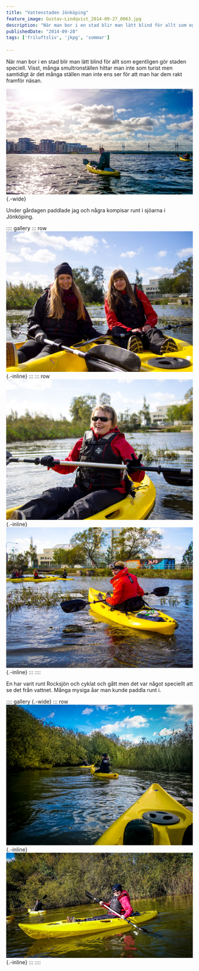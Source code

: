 ```yaml
---
title: "Vattenstaden Jönköping"
feature_image: Gustav-Lindqvist_2014-09-27_0063.jpg
description: "När man bor i en stad blir man lätt blind för allt som egentligen gör staden speciell. Visst, många smultronställen hittar man inte som…"
publishedDate: "2014-09-28"
tags: ['friluftsliv', 'jkpg', 'sommar']

---
```


När man bor i en stad blir man lätt blind för allt som egentligen gör staden speciell. Visst, många smultronställen hittar man inte som turist men samtidigt är det många ställen man inte ens ser för att man har dem rakt framför näsan.

![Tobias i en gul havskajak på Munksjön med Spira och Munksjöbron i bakgrunden](Gustav-Lindqvist_2014-09-27_0001-51.jpg){.-wide}

Under gårdagen paddlade jag och några kompisar runt i sjöarna i Jönköping.

:::: gallery
::: row
![Olivia och Sofia i havskajaker](Gustav-Lindqvist_2014-09-27_0001-21--1-.jpg){.-inline}
:::
::: row
![Linnéa i en havskajak](Gustav-Lindqvist_2014-09-27_0001-22.jpg){.-inline}
![Josefine i en havskajak med GoPro på huvudet](Gustav-Lindqvist_2014-09-27_0001-34.jpg){.-inline}
:::
::::

En har varit runt Rocksjön och cyklat och gått men det var något speciellt att se det från vattnet. Många mysiga åar man kunde paddla runt i.

:::: gallery {.-wide}
::: row
![Fören på en havskajak](Gustav-Lindqvist_2014-09-27_0063.jpg){.-inline}
![Linnéa i en havskajak på en å](Gustav-Lindqvist_2014-09-27_0066.jpg){.-inline}
:::
::::